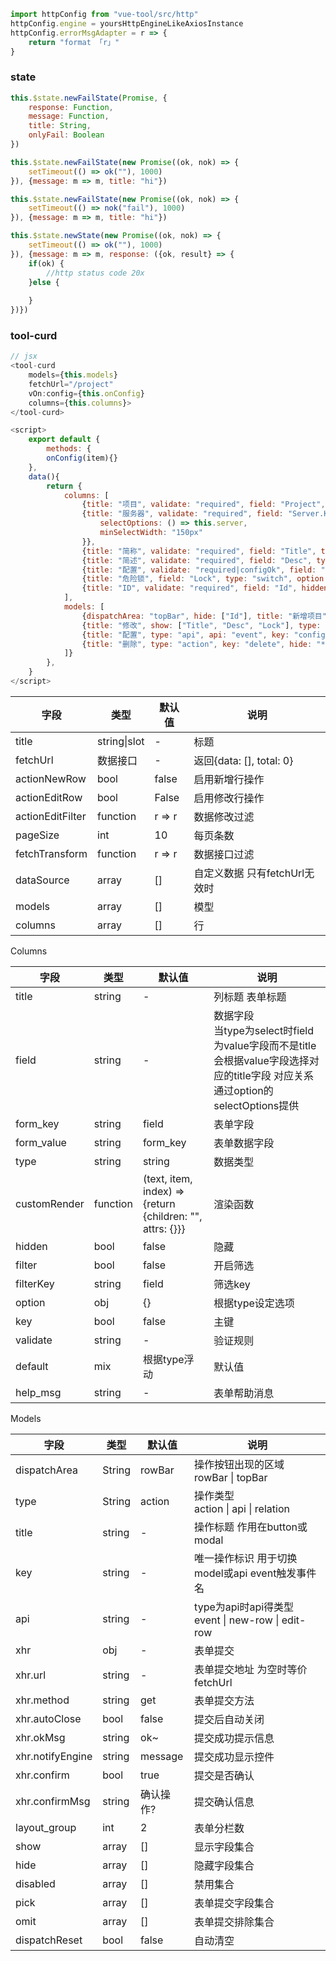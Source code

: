 ```javascript
import httpConfig from "vue-tool/src/http"
httpConfig.engine = yoursHttpEngineLikeAxiosInstance
httpConfig.errorMsgAdapter = r => {
    return "format 「r」"
}
```

### state
```javascript
this.$state.newFailState(Promise, {
    response: Function,
    message: Function,
    title: String,
    onlyFail: Boolean
})

this.$state.newFailState(new Promise((ok, nok) => {
    setTimeout(() => ok(""), 1000)
}), {message: m => m, title: "hi"})

this.$state.newFailState(new Promise((ok, nok) => {
    setTimeout(() => nok("fail"), 1000)
}), {message: m => m, title: "hi"})

this.$state.newState(new Promise((ok, nok) => {
    setTimeout(() => ok(""), 1000)
}), {message: m => m, response: ({ok, result} => {
    if(ok) {
        //http status code 20x
    }else {
        
    }
})})
```

### tool-curd
```javascript
// jsx
<tool-curd 
    models={this.models} 
    fetchUrl="/project" 
    vOn:config={this.onConfig}
    columns={this.columns}>
</tool-curd>

<script>
    export default {
        methods: {
        onConfig(item){}
    },
    data(){
        return {
            columns: [
                {title: "项目", validate: "required", field: "Project", type: "string"},
                {title: "服务器", validate: "required", field: "Server.Key", form_key: "Server", form_value_key: "Server.Key", type: "select", filter: true, filterKey: "server", option: {
                    selectOptions: () => this.server,
                    minSelectWidth: "150px"
                }},
                {title: "简称", validate: "required", field: "Title", type: "string", help_msg: "人类可读信息"},
                {title: "简述", validate: "required", field: "Desc", type: "string", option: {textarea: true}},
                {title: "配置", validate: "required|configOk", field: "config", hidden: true, type: "code", option: {language: "yaml"}},
                {title: "危险锁", field: "Lock", type: "switch", option: {checkText: "已加锁", unCheckText: "未加锁"}, default: true, help_msg: "加锁后不可销毁和部署"},
                {title: "ID", validate: "required", field: "Id", hidden: true, type: "string", key: true},
            ], 
            models: [
                {dispatchArea: "topBar", hide: ["Id"], title: "新增项目", type: "action", key: "new", xhr: {url: "/project", method: "post"}, layout_group: 1, dispatchReset: true},
                {title: "修改", show: ["Title", "Desc", "Lock"], type: "action", key: "update", xhr: {url: "/project", method: "patch"}},
                {title: "配置", type: "api", api: "event", key: "config",},
                {title: "删除", type: "action", key: "delete", hide: "*", xhr: {url: "/project", method: "delete"}}
            ]}
        },
    }
</script>
```

| 字段             | 类型         | 默认值 | 说明                          |
| ---------------- | ------------ | ------ | ----------------------------- |
| title            | string\|slot | -      | 标题                          |
| fetchUrl         | 数据接口     | -      | 返回{data: [], total: 0}      |
| actionNewRow     | bool         | false  | 启用新增行操作                |
| actionEditRow    | bool         | False  | 启用修改行操作                |
| actionEditFilter | function     | r => r | 数据修改过滤                  |
| pageSize         | int          | 10     | 每页条数                      |
| fetchTransform   | function     | r => r | 数据接口过滤                  |
| dataSource       | array        | []     | 自定义数据 只有fetchUrl无效时 |
| models           | array        | []     | 模型                          |
| columns          | array        | []     | 行                            |



Columns

| 字段         | 类型     | 默认值                                                    | 说明                                                         |
| ------------ | -------- | --------------------------------------------------------- | ------------------------------------------------------------ |
| title        | string   | -                                                         | 列标题 表单标题                                              |
| field        | string   | -                                                         | 数据字段<br />当type为select时field为value字段而不是title 会根据value字段选择对应的title字段 对应关系通过option的selectOptions提供 |
| form_key     | string   | field                                                     | 表单字段                                                     |
| form_value   | string   | form_key                                                  | 表单数据字段                                                 |
| type         | string   | string                                                    | 数据类型                                                     |
| customRender | function | (text, item, index) => {return {children: "", attrs: {}}} | 渲染函数                                                     |
| hidden       | bool     | false                                                     | 隐藏                                                         |
| filter       | bool     | false                                                     | 开启筛选                                                     |
| filterKey    | string   | field                                                     | 筛选key                                                      |
| option       | obj      | {}                                                        | 根据type设定选项                                             |
| key          | bool     | false                                                     | 主键                                                         |
| validate     | string   | -                                                         | 验证规则                                                     |
| default      | mix      | 根据type浮动                                              | 默认值                                                       |
| help_msg     | string   | -                                                   | 表单帮助消息                                                 |



Models

| 字段             | 类型   | 默认值    | 说明                                                   |
| ---------------- | ------ | --------- | ------------------------------------------------------ |
| dispatchArea     | String | rowBar    | 操作按钮出现的区域<br />rowBar \| topBar               |
| type             | String | action    | 操作类型<br />action \| api \| relation                |
| title            | string | -         | 操作标题 作用在button或modal                           |
| key              | string | -         | 唯一操作标识 用于切换model或api event触发事件名        |
| api              | string | -         | type为api时api得类型<br />event \| new-row \| edit-row |
| xhr              | obj    | -         | 表单提交                                               |
| xhr.url          | string | -         | 表单提交地址 为空时等价fetchUrl                        |
| xhr.method       | string | get       | 表单提交方法                                           |
| xhr.autoClose    | bool   | false     | 提交后自动关闭                                         |
| xhr.okMsg        | string | ok~       | 提交成功提示信息                                       |
| xhr.notifyEngine | string | message   | 提交成功显示控件                                       |
| xhr.confirm      | bool   | true      | 提交是否确认                                           |
| xhr.confirmMsg   | string | 确认操作? | 提交确认信息                                           |
| layout_group     | int    | 2         | 表单分栏数                                             |
| show             | array  | []        | 显示字段集合                                           |
| hide             | array  | []        | 隐藏字段集合                                           |
| disabled         | array  | []        | 禁用集合                                               |
| pick             | array  | []        | 表单提交字段集合                                       |
| omit             | array  | []        | 表单提交排除集合                                       |
| dispatchReset    | bool   | false     | 自动清空                                               |


